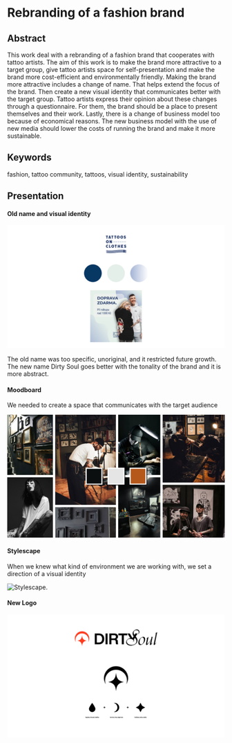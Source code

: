 # Rebranding of a fashion brand

## Abstract
This work deal with a rebranding of a fashion brand that cooperates with tattoo artists. The aim of this work is to make the brand more attractive to a target group, give tattoo artists space for self-presentation and make the brand more cost-efficient and environmentally friendly. Making the brand more attractive includes a change of name. That helps extend the focus of the brand. Then create a new visual identity that communicates better with the target group. Tattoo artists express their opinion about these changes through a questionnaire. For them, the brand should be a place to present themselves and their work. Lastly, there is a change of business model too because of economical reasons. The new business model with the use of new media should lower the costs of running the brand and make it more sustainable.

## Keywords
fashion, tattoo community, tattoos, visual identity, sustainability 

## Presentation
#### Old name and visual identity

![Old Visual Identity.](img/Tatoosonclothes.png)

The old name was too specific, unoriginal, and it restricted future growth. The new name Dirty Soul goes better with the tonality of the brand and it is more abstract.

#### Moodboard

We needed to create a space that communicates with the target audience

![Moodboard.](img/Moodboard.jpg)

#### Stylescape

When we knew what kind of environment we are working with, we set a direction of a visual identity

![Stylescape.](img/Stylescape.png) 

#### New Logo

![Logo.](img/logo.png) 
